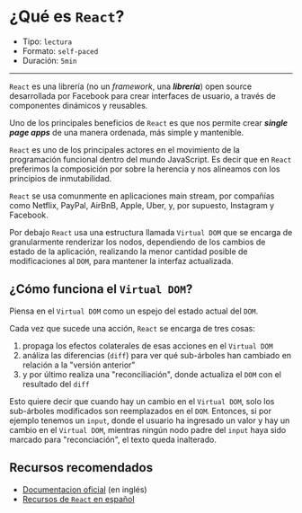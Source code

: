 # ¿Qué es `React`?

* Tipo: `lectura`
* Formato: `self-paced`
* Duración: `5min`

***

`React` es una librería (no un *framework*, una ***librería***) open source
desarrollada por Facebook para crear interfaces de usuario, a través de
componentes dinámicos y reusables.

Uno de los principales beneficios de `React` es que nos permite crear ***single
page apps*** de una manera ordenada, más simple y mantenible.

`React` es uno de los principales actores en el movimiento de la programación
funcional dentro del mundo JavaScript. Es decir que en `React` preferimos la
composición por sobre la herencia y nos alineamos con los principios de
inmutabilidad.

`React` se usa comunmente en aplicaciones main stream, por compañías como
Netflix, PayPal, AirBnB, Apple, Uber, y, por supuesto, Instagram y Facebook.

Por debajo `React` usa una estructura llamada `Virtual DOM` que se encarga de
granularmente renderizar los nodos, dependiendo de los cambios de estado de la
aplicación, realizando la menor cantidad posible de modificaciones al `DOM`,
para mantener la interfaz actualizada.

## ¿Cómo funciona el `Virtual DOM`?

Piensa en el `Virtual DOM` como un espejo del estado actual del `DOM`.

Cada vez que sucede una acción, `React` se encarga de tres cosas:

1. propaga los efectos colaterales de esas acciones en el `Virtual DOM`
2. análiza las diferencias (`diff`) para ver qué sub-árboles han cambiado en
   relación a la "versión anterior"
3. y por último realiza una "reconciliación", donde actualiza el `DOM` con el
   resultado del `diff`

Esto quiere decir que cuando hay un cambio en el `Virtual DOM`, solo los
sub-árboles modificados son reemplazados en el `DOM`. Entonces, si por ejemplo
tenemos un `input`, donde el usuario ha ingresado un valor y hay un cambio en el
`Virtual DOM`, mientras ningún nodo padre del `input` haya sido marcado para
"reconciación", el texto queda inalterado.

## Recursos recomendados

* [Documentacion oficial](https://facebook.github.io/react/) (en inglés)
* [Recursos de `React` en español](https://github.com/jlobos/react-espanol)
